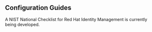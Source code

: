 ## Configuration Guides
A NIST National Checklist for Red Hat Identity Management is currently being developed.
